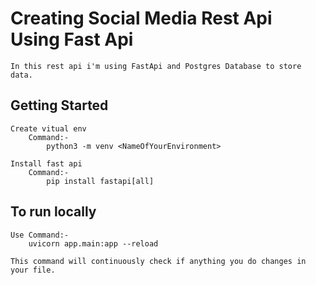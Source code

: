 # Creating Social Media Rest Api Using Fast Api

    In this rest api i'm using FastApi and Postgres Database to store data.

## Getting Started

    Create vitual env
        Command:-
            python3 -m venv <NameOfYourEnvironment>

    Install fast api
        Command:-
            pip install fastapi[all]

## To run locally

    Use Command:-
        uvicorn app.main:app --reload

    This command will continuously check if anything you do changes in your file.
